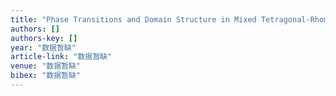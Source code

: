 ```yaml
---
title: "Phase Transitions and Domain Structure in Mixed Tetragonal-Rhombohedral BiFeO3 thin films using Raman Spectroscopy and Nonlinear Optics"
authors: []
authors-key: []
year: "数据暂缺"
article-link: "数据暂缺"
venue: "数据暂缺"
bibex: "数据暂缺"
---
```

